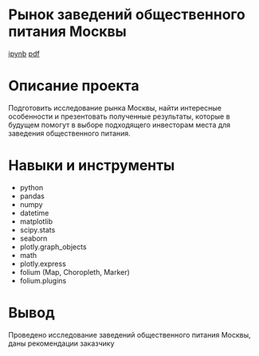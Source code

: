 # Рынок заведений общественного питания Москвы #
[ipynb]()
[pdf]()

# Описание проекта #
Подготовить исследование рынка Москвы, найти интересные особенности и презентовать полученные результаты, которые в будущем помогут в выборе подходящего инвесторам места для заведения общественного питания.

# Навыки и инструменты #
- python
- pandas
- numpy
- datetime
- matplotlib
- scipy.stats
- seaborn
- plotly.graph_objects
- math
- plotly.express
- folium (Map, Choropleth, Marker)
- folium.plugins

# Вывод #
Проведено исследование заведений общественного питания Москвы, даны рекомендации заказчику

